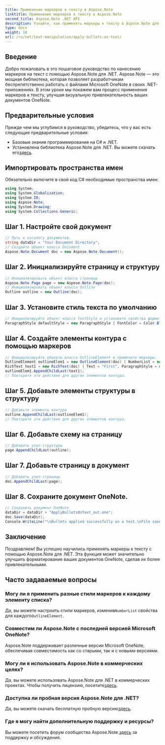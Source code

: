 ```yaml
---
title: Применение маркеров к тексту в Aspose.Note
linktitle: Применение маркеров к тексту в Aspose.Note
second_title: Aspose.Note .NET API
description: Узнайте, как применять маркеры к тексту в Aspose.Note для .NET, чтобы улучшить ваши документы OneNote. Следуйте этому пошаговому руководству для эффективного форматирования.
type: docs
weight: 10
url: /ru/net/text-manipulation/apply-bullets-on-text/
---
```

## Введение
Добро пожаловать в это пошаговое руководство по нанесению маркеров на текст с помощью Aspose.Note для .NET. Aspose.Note — это мощная библиотека, которая позволяет разработчикам беспрепятственно работать с файлами Microsoft OneNote в своих .NET-приложениях. В этом уроке мы покажем вам процесс применения маркеров к тексту, улучшая визуальную привлекательность ваших документов OneNote.
## Предварительные условия
Прежде чем мы углубимся в руководство, убедитесь, что у вас есть следующие предварительные условия:
- Базовые знания программирования на C# и .NET.
-  Установлена библиотека Aspose.Note для .NET. Вы можете скачать его[здесь](https://releases.aspose.com/note/net/).
## Импортировать пространства имен
Обязательно включите в свой код C# необходимые пространства имен:
```csharp
using System;
using System.Globalization;
using System.IO;
using Aspose.Note;
using System.Drawing;
using System.Collections.Generic;
```
## Шаг 1. Настройте свой документ
```csharp
// Путь к каталогу документов.
string dataDir = "Your Document Directory";
// Создайте объект класса Document
Aspose.Note.Document doc = new Aspose.Note.Document();
```
## Шаг 2. Инициализируйте страницу и структуру
```csharp
// Инициализировать объект класса страницы
Aspose.Note.Page page = new Aspose.Note.Page(doc);
// Инициализировать объект класса Outline
Outline outline = new Outline(doc);
```
## Шаг 3. Установите стиль текста по умолчанию
```csharp
// Инициализируйте объект класса TextStyle и установите свойства форматирования.
ParagraphStyle defaultStyle = new ParagraphStyle { FontColor = Color.Black, FontName = "Arial", FontSize = 10 };
```
## Шаг 4. Создайте элементы контура с помощью маркеров
```csharp
// Инициализируйте объекты класса OutlineElement и примените маркеры.
OutlineElement outlineElem1 = new OutlineElement(doc) { NumberList = new NumberList("*", "Arial", 10) };
RichText text1 = new RichText(doc) { Text = "First", ParagraphStyle = defaultStyle };
outlineElem1.AppendChildLast(text1);
// Повторите эти действия для других элементов контура.
```
## Шаг 5. Добавьте элементы структуры в структуру
```csharp
// Добавьте элементы контура
outline.AppendChildLast(outlineElem1);
// Повторите эти действия для других элементов контура.
```
## Шаг 6. Добавьте схему на страницу
```csharp
// Добавить узел структуры
page.AppendChildLast(outline);
```
## Шаг 7. Добавьте страницу в документ
```csharp
// Добавить узел страницы
doc.AppendChildLast(page);
```
## Шаг 8. Сохраните документ OneNote.
```csharp
// Сохранить документ OneNote
dataDir = dataDir + "ApplyBulletsOnText_out.one"; 
doc.Save(dataDir);
Console.WriteLine("\nBullets applied successfully on a text.\nFile saved at " + dataDir); 
```
## Заключение
Поздравляем! Вы успешно научились применять маркеры к тексту с помощью Aspose.Note для .NET. Эта функция может значительно улучшить форматирование ваших документов OneNote, сделав их более привлекательными.
## Часто задаваемые вопросы
### Могу ли я применить разные стили маркеров к каждому элементу списка?
 Да, вы можете настроить стили маркеров, изменив`NumberList` свойства для каждого`OutlineElement`.
### Совместим ли Aspose.Note с последней версией Microsoft OneNote?
Aspose.Note поддерживает различные версии Microsoft OneNote, обеспечивая совместимость как со старыми, так и с новыми версиями.
### Могу ли я использовать Aspose.Note в коммерческих целях?
 Да, вы можете использовать Aspose.Note для .NET в коммерческих проектах. Чтобы получить лицензию, посетите[здесь](https://purchase.aspose.com/buy).
### Доступна ли пробная версия Aspose.Note для .NET?
 Да, вы можете скачать бесплатную пробную версию[здесь](https://releases.aspose.com/).
### Где я могу найти дополнительную поддержку и ресурсы?
 Вы можете посетить форум сообщества Aspose.Note.[здесь](https://forum.aspose.com/c/note/28) за поддержку и обсуждения.